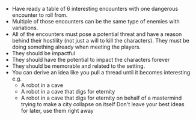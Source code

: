 + Have ready a table of 6 interesting encounters with one dangerous encounter to roll from.
+ Multiple of those encounters can be the same type of enemies with variations.
+ All of the encounters must pose a potential threat and have a reason behind their hostility (not just a will to kill the characters). They must be doing something already when meeting the players.
+ They should be impactful
+ They should have the potential to impact the characters forever
+ They should be memorable and related to the setting.
+ You can derive an idea like you pull a thread until it becomes interesting e.g. 
	+ A robot in a cave
	+ A robot in a cave that digs for eternity
	+ A robot in a cave that digs for eternity on behalf of a mastermind trying to make a city collapse on itself
Don't leave your best ideas for later, use them right away
